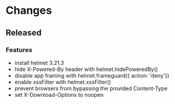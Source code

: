 # Changes

## Released

### Features

- install helmet 3.21.3
- hide X-Powered-By header with helmet.hidePoweredBy()
- disable app framing with helmet.frameguard({ action: 'deny'})
- enable xssFilter with helmet.xssFilter()
- prevent browsers from bypassing the provided Content-Type
- set X-Download-Options to noopen